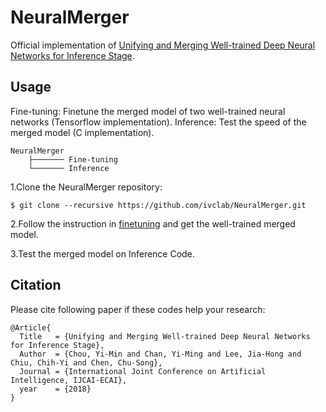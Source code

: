 # NeuralMerger
Official implementation of [Unifying and Merging Well-trained Deep Neural Networks for Inference Stage](https://arxiv.org/abs/1805.04980).

## Usage
Fine-tuning: Finetune the merged model of two well-trained neural networks (Tensorflow implementation).
Inference: Test the speed of the merged model (C implementation).

    NeuralMerger
        ├─────── Fine-tuning
        └─────── Inference


1.Clone the NeuralMerger repository:

    $ git clone --recursive https://github.com/ivclab/NeuralMerger.git


2.Follow the instruction in [finetuning](https://github.com/ivclab/NeuralMerger/tree/master/Fine-tuning) and get the well-trained merged model.
  

3.Test the merged model on Inference Code.


## Citation
Please cite following paper if these codes help your research:

    @Article{
      Title   = {Unifying and Merging Well-trained Deep Neural Networks for Inference Stage},
      Author  = {Chou, Yi-Min and Chan, Yi-Ming and Lee, Jia-Hong and Chiu, Chih-Yi and Chen, Chu-Song}, 
      Journal = {International Joint Conference on Artificial Intelligence, IJCAI-ECAI},
      year    = {2018}
    }

